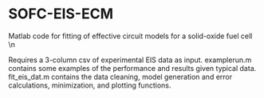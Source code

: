 # SOFC-EIS-ECM
Matlab code for fitting of effective circuit models for a solid-oxide fuel cell \n

Requires a 3-column csv of experimental EIS data as input.
examplerun.m contains some examples of the performance and results given typical data.
fit_eis_dat.m contains the data cleaning, model generation and error calculations, minimization, and plotting functions.
